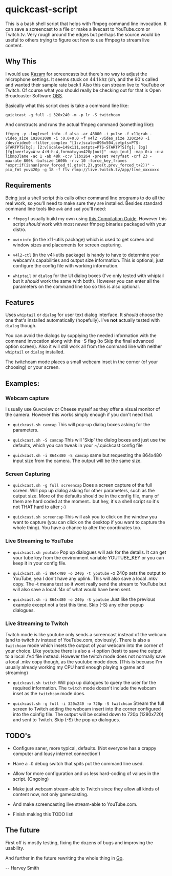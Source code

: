 # quickcast-script

This is a bash shell script that helps with ffmpeg command line
invocation. It can save a screencast to a file or make a livecast to
YouTube.com or Twitch.tv. Very rough around the edges but perhaps the
source would be useful to others trying to figure out how to use
ffmpeg to stream live content.


## Why This

I would use [Kazam](http://launchpad.net/kazam) for screencasts but
there's no way to adjust the microphone settings. It seems stuck
on 44.1 khz (oh, and the 90's called and wanted their sample rate
back!) Also this can stream live to YouTube or Twitch. Of course what
you should really be checking out for that is Open Broadcaster
Software [OBS](https://obsproject.com/).

Basically what this script does is take a command line like:

`quickcast -g full -i 320x240 -m -p lr -S twitchcam`

And constructs and runs the actual ffmpeg command (something like):

`ffmpeg -y -loglevel info -f alsa -ar 48000 -i pulse -f x11grab -video_size 1920x1080 -i :0.0+0,0 -f v4l2 -video_size 320x240 -i /dev/video0 -filter_complex "[1:v]scale=896x504,setpts=PTS-STARTPTS[bg]; [2:v]scale=149x111,setpts=PTS-STARTPTS[fg]; [bg][fg]overlay=W-w-4:H-h-4,format=yuv420p[out]" -map [out] -map 0:a -c:a libmp3lame -ac 1 -ab 48k -c:v libx264 -preset veryfast -crf 23 -maxrate 800k -bufsize 1600k -r:v 10 -force_key_frames "expr:if(isnan(prev_forced_t),gte(t,2),gte(t,prev_forced_t+2))" -pix_fmt yuv420p -g 18 -f flv rtmp://live.twitch.tv/app/live_xxxxxxx`

## Requirements

Being just a shell script this calls other command line programs to do
all the real work, so you'll need to make sure they are
installed. Besides standard command line tools like `awk` and `sed`
you'll need:

- `ffmpeg` I usually build my own using
  [this Compilation Guide](https://trac.ffmpeg.org/wiki/CompilationGuide/Ubuntu).
  However this script _should_ work with most newer ffmpeg binaries
  packaged with your distro.

- `xwininfo` (in the x11-utils package) which is used to get screen
  and window sizes and placements for screen capturing.

- `v4l2-ctl` (in the v4l-utils package) is handy to have to
  determine your webcam's capabilities and output size information.
  This is optional, just configure the config file with working
  information.
  
- `whiptail` or `dialog` for the UI dialog boxes (I've only tested
  with whiptail but it _should_ work the same with both). However
  you can enter all the parameters on the command line too so this
  is also optional.


## Features

Uses `whiptail` or `dialog` for user text dialog interface. It
_should_ choose the one that's installed automatically
(hopefully). I've **not** actually tested with `dialog` though.

You can avoid the dialogs by supplying the needed information with the
command invocation along with the -S flag (to Skip the final advanced
option screen). Also it will still work all from the command line with
neither `whiptail` or `dialog` installed.

The twitchcam mode places a small webcam inset in the corner (of your
choosing) or your screen.

## Examples:

### Webcam capture

I usually use Guvcview or Cheese myself as they offer a visual
monitor of the camera. However this works simply enough if you don't
need that.

- `quickcast.sh camcap` This will pop-up dialog boxes asking for the
  parameters.

- `quickcast.sh -S camcap` This will 'Skip' the dialog boxes and just
  use the defaults, which you can tweak in your ~/.quickcast config
  file

- `quickcast.sh -i 864x480 -S camcap` same but requesting the 864x480
  input size from the camera. The output will be the same size.

### Screen Capturing

- `quickcast.sh -g full screencap` Does a screen capture of the full
  screen. Will pop up dialog asking for other parameters, such as the
  output size. More of the defaults should be in the config file, many
  of them are hard coded at the moment.. but hey, it's a shell script
  so it's not THAT hard to alter ;-)

- `quickcast.sh screencap` This will ask you to click on the window
  you want to capture (you can click on the desktop if you want to
  capture the whole thing). You have a chance to alter the coordinates
  too.

### Live Streaming to YouTube

- `quickcast.sh youtube` Pop up dialogues will ask for the details. It
  can get your tube key from the environment variable YOUTUBE_KEY or
  you can keep it in your config file.

- `quickcast.sh -i 864x480 -o 240p -t youtube` -o 240p sets the output
  to YouTube, yea I don't have any uplink. This will also save a local
  .mkv copy. The -t means test so it wont really send the stream to
  YouTube but will also save a local .f4v of what would have been
  sent.

- `quickcast.sh -i 864x480 -o 240p -S youtube` Just like the previous
  example except not a test this time. Skip (-S) any other popup
  dialogues.

### Live Streaming to Twitch

  Twitch mode is like youtube only sends a screencast instead of the
  webcam (and to twitch.tv instead of YouTube.com, obviously).  There
  is also a `twitchcam` mode which insets the output of your webcam
  into the corner of your choice. Like youtube there is also a -t
  option (test) to save the output to a local .fv4 file
  instead. However the twitch mode does not normally save a local .mkv
  copy though, as the youtube mode does. (This is becuase I'm usually
  already working my CPU hard enough playing a game and streaming)

- `quickcast.sh twitch` Will pop up dialogues to query the user for the
  required information. The `twitch` mode doesn't include the webcam
  inset as the `twitchcam` mode does.

- `quickcast.sh -g full -i 320x240 -o 720p -S twitchcam` Stream the
  full screen to Twitch adding the webcam insert into the corner
  configured into the coinfig file. The output will be scaled down to
  720p (1280x720) and sent to Twitch. Skip (-S) the pop up dialogues.

## TODO's

- Configure saner, more typical, defaults. (Not everyone has a crappy
  computer and lousy internet connection!)

- Have a `-D` debug switch that spits put the command line used.

- Allow for more configuration and us less hard-coding of values in the
  script. (Ongoing)

- Make just webcam stream-able to Twitch since they allow all kinds of
  content now, not only gamecasting.

- And make screencasting live stream-able to YouTube.com. 

- Finish making this TODO list!

## The future

First off is mostly testing, fixing the dozens of bugs and improving
the usability.

And further in the future rewriting the whole thing in
[Go](https://golang.org/).

-- Harvey Smith
